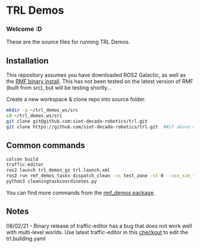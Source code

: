 # TRL Demos 
### Welcome :D
These are the source files for running TRL Demos.
## Installation
This repository assumes you have downloaded ROS2 Galactic, as well as the [RMF binary install](https://github.com/open-rmf/rmf).
This has not been tested on the latest version of RMF (built from src), but will be testing shortly...

Create a new workspace & clone repo into source folder.
```sh
mkdir -p ~/trl_demos_ws/src
cd ~/trl_demos_ws/src
git clone git@github.com:siot-decada-robotics/trl.git
git clone https://github.com/siot-decada-robotics/trl.git  ##if above doesn't work
```
## Common commands
```sh
colcon build
traffic-editor
ros2 launch trl_demos_gz trl.launch.xml
ros2 run rmf_demos_tasks dispatch_clean -cs test_zone -st 0 --use_sim_time
python3 cleaningtaskcoordinates.py 
```
You can find more commands from the [rmf_demos package](https://github.com/open-rmf/rmf_demos).
## Notes
08/02/21 - Binary release of traffic-editor has a bug that does not work well with multi-level worlds. Use latest traffic-editor in this [checkout](https://github.com/open-rmf/rmf_traffic_editor/tree/bug/fully_transform_vertex_point_in_properties_pane) to edit the trl.building.yaml
